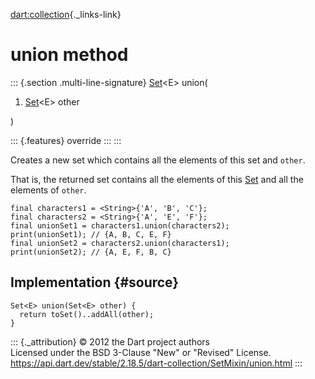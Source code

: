 [dart:collection](../../dart-collection/dart-collection-library){._links-link}

union method
============

::: {.section .multi-line-signature}
[Set](../../dart-core/set-class)\<E\> union(

1.  [Set](../../dart-core/set-class)\<E\> other

)

::: {.features}
override
:::
:::

Creates a new set which contains all the elements of this set and
`other`.

That is, the returned set contains all the elements of this
[Set](../../dart-core/set-class) and all the elements of `other`.

``` {.language-dart data-language="dart"}
final characters1 = <String>{'A', 'B', 'C'};
final characters2 = <String>{'A', 'E', 'F'};
final unionSet1 = characters1.union(characters2);
print(unionSet1); // {A, B, C, E, F}
final unionSet2 = characters2.union(characters1);
print(unionSet2); // {A, E, F, B, C}
```

Implementation {#source}
--------------

``` {.language-dart data-language="dart"}
Set<E> union(Set<E> other) {
  return toSet()..addAll(other);
}
```

::: {._attribution}
© 2012 the Dart project authors\
Licensed under the BSD 3-Clause \"New\" or \"Revised\" License.\
<https://api.dart.dev/stable/2.18.5/dart-collection/SetMixin/union.html>
:::
